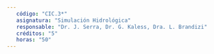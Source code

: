 ```yaml
---
   código: "CIC.3*"
   asignatura: "Simulación Hidrológica"
   responsable: "Dr. J. Serra, Dr. G. Kaless, Dra. L. Brandizi"
   créditos: "5"
   horas: "50"
---
```

<!--stackedit_data:
eyJoaXN0b3J5IjpbMjAzNTUzNjc3Ml19
-->